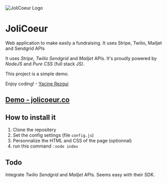 ![JoliCoeur Logo](http://farm4.staticflickr.com/3680/9108354577_9e3c2b81a2_o.png "JoliCoeur logo")

JoliCoeur
=========

Web application to make easily a fundraising. It uses Stripe, Twilio, Mailjet and Sendgrid APIs

It uses *Stripe*, *Twilio* *Sendgrid* and *Mailjet* APIs.
It's proudly powered by *NodeJS* and *Pure CSS* (full stack JS).

This project is a simple demo.

Enjoy coding! - [Yacine Rezgui](http://www.yrezgui.com)


[Demo - jolicoeur.co](http://www.jolicoeur.co/)
-----------------


How to install it
-----------------

1.  Clone the repositery
2.  Set the config settings (file `config.js`)
3.  Personnalize the HTML and CSS of the page (optionnal)
4.  run this command : `node index`

Todo
-----------------

Integrate *Twilio* *Sendgrid* and *Mailjet* APIs. Seems easy with their SDK.